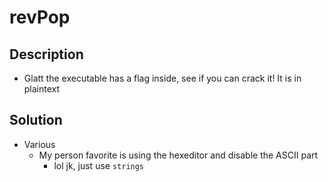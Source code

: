 # revPop

## Description
* Glatt the executable has a flag inside, see if you can crack it! It is in plaintext

## Solution
* Various
    * My person favorite is using the hexeditor and disable the ASCII part
        * lol jk, just use `strings`